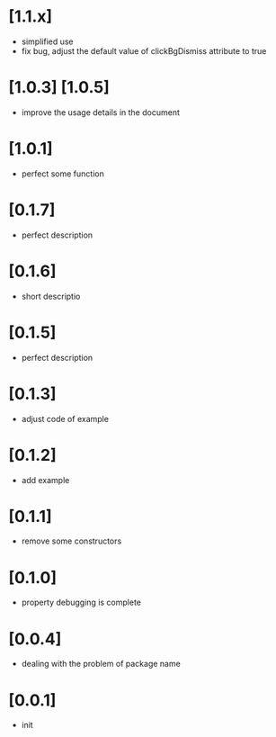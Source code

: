 # [1.1.x] 

- simplified use
- fix bug, adjust the default value of clickBgDismiss attribute to true

# [1.0.3] [1.0.5]
- improve the usage details in the document

# [1.0.1]
- perfect some function

# [0.1.7]
- perfect description

# [0.1.6]
- short descriptio

# [0.1.5]
- perfect description

# [0.1.3]
- adjust code of example

# [0.1.2]
- add example

# [0.1.1]
- remove some constructors

# [0.1.0]
- property debugging is complete

# [0.0.4]
- dealing with the problem of package name


# [0.0.1]
- init